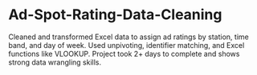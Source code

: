 # Ad-Spot-Rating-Data-Cleaning
Cleaned and transformed Excel data to assign ad ratings by station, time band, and day of week. Used unpivoting, identifier matching, and Excel functions like VLOOKUP. Project took 2+ days to complete and shows strong data wrangling skills.
